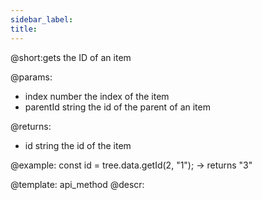 ```yaml
---
sidebar_label:
title:
---          
```


@short:gets the ID of an item

@params:
- index 		number		 the index of the item
- parentId      string         the id of the parent of an item

@returns:
- id 		string		the id of the item

@example:
const id = tree.data.getId(2, "1"); -> returns "3"

@template: api_method
@descr: